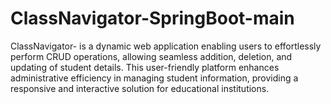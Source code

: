 # ClassNavigator-SpringBoot-main
ClassNavigator- is a dynamic web application enabling users to effortlessly perform CRUD operations, allowing seamless addition, deletion, and updating of student details. This user-friendly platform enhances administrative efficiency in managing student information, providing a responsive and interactive solution for educational institutions.
